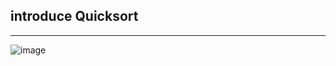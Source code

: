 ## introduce Quicksort
-------------------------

![image](https://github.com/weberliao/Data-structure-and-Algorithm/blob/README.md/82280.jpg)

